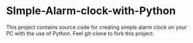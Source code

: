 # SImple-Alarm-clock-with-Python
This project contains source code for creating simple alarm clock on your PC with the use of Python. Feel git-clone to fork this project.
